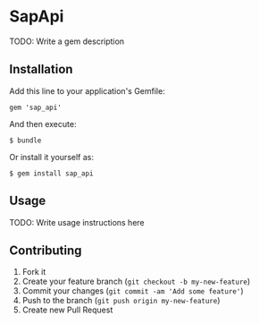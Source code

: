 # SapApi

TODO: Write a gem description

## Installation

Add this line to your application's Gemfile:

    gem 'sap_api'

And then execute:

    $ bundle

Or install it yourself as:

    $ gem install sap_api

## Usage

TODO: Write usage instructions here

## Contributing

1. Fork it
2. Create your feature branch (`git checkout -b my-new-feature`)
3. Commit your changes (`git commit -am 'Add some feature'`)
4. Push to the branch (`git push origin my-new-feature`)
5. Create new Pull Request
